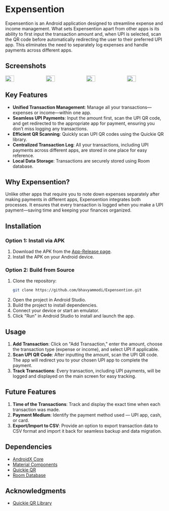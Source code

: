 # Expensention

Expensention is an Android application designed to streamline expense and income management. What sets Expensention apart from other apps is its ability to first input the transaction amount and, when UPI is selected, scan the QR code before automatically redirecting the user to their preferred UPI app. This eliminates the need to separately log expenses and handle payments across different apps.

## Screenshots

<div style="display: flex;">
    <img src="https://github.com/user-attachments/assets/6a8a8205-d46c-41a7-b529-9f855b5fa3ad" width="24%" style="margin-right: 10px;">
    <img src="https://github.com/user-attachments/assets/af903c2e-d046-4cfa-8150-ad3b9797bc16" width="24%" style="margin-right: 10px;">
    <img src="https://github.com/user-attachments/assets/b8e2d655-a78f-4c7a-a0de-75c3a8f83f99" width="24%" style="margin-right: 10px;">
    <img src="https://github.com/user-attachments/assets/85f0bf12-bbe6-4a73-930c-4484faba3724" width="24%">
</div>

## Key Features

- **Unified Transaction Management**: Manage all your transactions—expenses or income—within one app.
- **Seamless UPI Payments**: Input the amount first, scan the UPI QR code, and get redirected to the appropriate app for payment, ensuring you don’t miss logging any transactions.
- **Efficient QR Scanning**: Quickly scan UPI QR codes using the Quickie QR library.
- **Centralized Transaction Log**: All your transactions, including UPI payments across different apps, are stored in one place for easy reference.
- **Local Data Storage**: Transactions are securely stored using Room database.

## Why Expensention?

Unlike other apps that require you to note down expenses separately after making payments in different apps, Expensention integrates both processes. It ensures that every transaction is logged when you make a UPI payment—saving time and keeping your finances organized.

## Installation

### Option 1: Install via APK

1. Download the APK from the [App-Release page](https://github.com/bhavyammodi/Expensention/releases).
2. Install the APK on your Android device.

### Option 2: Build from Source

1. Clone the repository:
    ```sh
    git clone https://github.com/bhavyammodi/Expensention.git
    ```
2. Open the project in Android Studio.
3. Build the project to install dependencies.
4. Connect your device or start an emulator.
5. Click "Run" in Android Studio to install and launch the app.

## Usage

1. **Add Transaction**: Click on "Add Transaction," enter the amount, choose the transaction type (expense or income), and select UPI if applicable.
2. **Scan UPI QR Code**: After inputting the amount, scan the UPI QR code. The app will redirect you to your chosen UPI app to complete the payment.
3. **Track Transactions**: Every transaction, including UPI payments, will be logged and displayed on the main screen for easy tracking.

## Future Features

1. **Time of the Transactions**: Track and display the exact time when each transaction was made.
2. **Payment Medium**: Identify the payment method used — UPI app, cash, or card.
3. **Export/Import to CSV**: Provide an option to export transaction data to CSV format and import it back for seamless backup and data migration.

## Dependencies

- [AndroidX Core](https://developer.android.com/jetpack/androidx/releases/core)
- [Material Components](https://material.io/develop/android)
- [Quickie QR](https://github.com/G00fY2/quickie)
- [Room Database](https://developer.android.com/jetpack/androidx/releases/room)

## Acknowledgments

- [Quickie QR Library](https://github.com/G00fY2/quickie)
